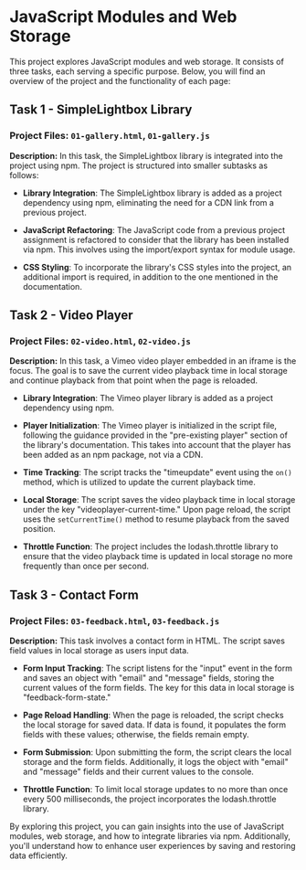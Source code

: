 # JavaScript Modules and Web Storage

This project explores JavaScript modules and web storage. It consists of three tasks, each serving a specific purpose. Below, you will find an overview of the project and the functionality of each page:

## Task 1 - SimpleLightbox Library

### Project Files: `01-gallery.html`, `01-gallery.js`

**Description:**
In this task, the SimpleLightbox library is integrated into the project using npm. The project is structured into smaller subtasks as follows:

- **Library Integration**: The SimpleLightbox library is added as a project dependency using npm, eliminating the need for a CDN link from a previous project.

- **JavaScript Refactoring**: The JavaScript code from a previous project assignment is refactored to consider that the library has been installed via npm. This involves using the import/export syntax for module usage.

- **CSS Styling**: To incorporate the library's CSS styles into the project, an additional import is required, in addition to the one mentioned in the documentation.

## Task 2 - Video Player

### Project Files: `02-video.html`, `02-video.js`

**Description:**
In this task, a Vimeo video player embedded in an iframe is the focus. The goal is to save the current video playback time in local storage and continue playback from that point when the page is reloaded.

- **Library Integration**: The Vimeo player library is added as a project dependency using npm.

- **Player Initialization**: The Vimeo player is initialized in the script file, following the guidance provided in the "pre-existing player" section of the library's documentation. This takes into account that the player has been added as an npm package, not via a CDN.

- **Time Tracking**: The script tracks the "timeupdate" event using the `on()` method, which is utilized to update the current playback time.

- **Local Storage**: The script saves the video playback time in local storage under the key "videoplayer-current-time." Upon page reload, the script uses the `setCurrentTime()` method to resume playback from the saved position.

- **Throttle Function**: The project includes the lodash.throttle library to ensure that the video playback time is updated in local storage no more frequently than once per second.

## Task 3 - Contact Form

### Project Files: `03-feedback.html`, `03-feedback.js`

**Description:**
This task involves a contact form in HTML. The script saves field values in local storage as users input data.

- **Form Input Tracking**: The script listens for the "input" event in the form and saves an object with "email" and "message" fields, storing the current values of the form fields. The key for this data in local storage is "feedback-form-state."

- **Page Reload Handling**: When the page is reloaded, the script checks the local storage for saved data. If data is found, it populates the form fields with these values; otherwise, the fields remain empty.

- **Form Submission**: Upon submitting the form, the script clears the local storage and the form fields. Additionally, it logs the object with "email" and "message" fields and their current values to the console.

- **Throttle Function**: To limit local storage updates to no more than once every 500 milliseconds, the project incorporates the lodash.throttle library.

By exploring this project, you can gain insights into the use of JavaScript modules, web storage, and how to integrate libraries via npm. Additionally, you'll understand how to enhance user experiences by saving and restoring data efficiently.
